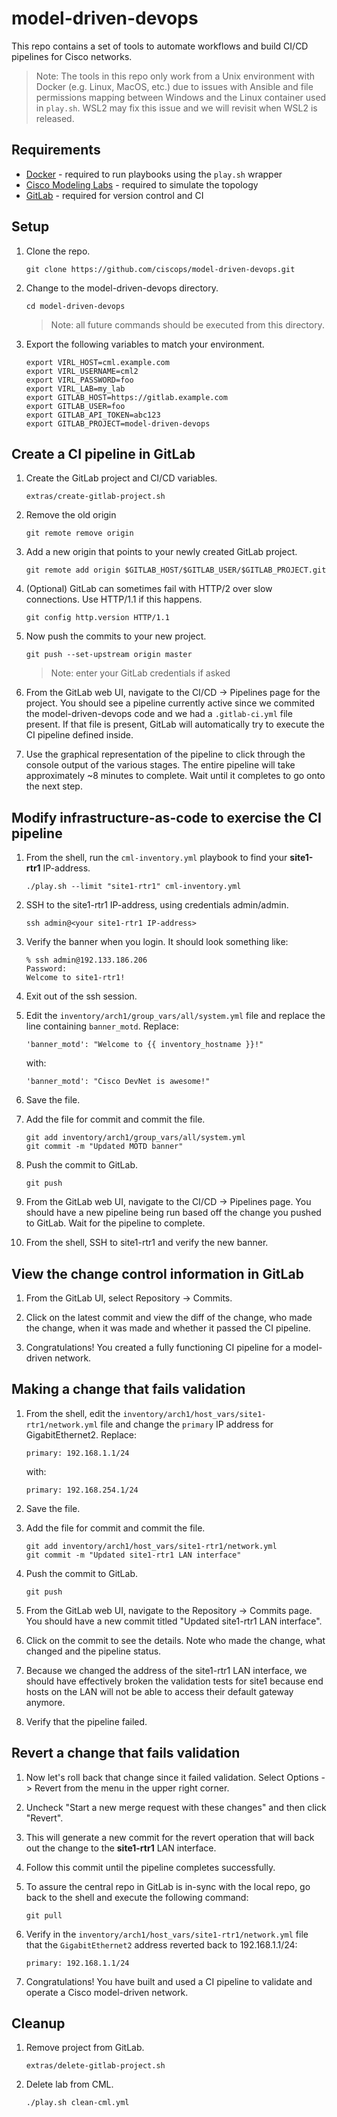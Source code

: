# model-driven-devops
This repo contains a set of tools to automate workflows and build CI/CD pipelines for Cisco networks.

> Note: The tools in this repo only work from a Unix environment with Docker (e.g. Linux, MacOS, etc.) due to issues with Ansible and file permissions mapping between Windows and the Linux container used in `play.sh`.  WSL2 may fix this issue and we will revisit when WSL2 is released.

## Requirements
- [Docker](https://www.docker.com) - required to run playbooks using the `play.sh` wrapper
- [Cisco Modeling Labs](https://www.cisco.com/c/en/us/products/cloud-systems-management/modeling-labs/index.html) - required to simulate the topology
- [GitLab](https://about.gitlab.com) - required for version control and CI

## Setup

1. Clone the repo.
    ```
    git clone https://github.com/ciscops/model-driven-devops.git
    ```

1. Change to the model-driven-devops directory.
    ```
    cd model-driven-devops
    ```
    >Note: all future commands should be executed from this directory.

1.  Export the following variables to match your environment.
    ```
    export VIRL_HOST=cml.example.com
    export VIRL_USERNAME=cml2
    export VIRL_PASSWORD=foo
    export VIRL_LAB=my_lab
    export GITLAB_HOST=https://gitlab.example.com
    export GITLAB_USER=foo
    export GITLAB_API_TOKEN=abc123
    export GITLAB_PROJECT=model-driven-devops
    ```

## Create a CI pipeline in GitLab

1. Create the GitLab project and CI/CD variables.
    ```
    extras/create-gitlab-project.sh
    ```

1. Remove the old origin
    ```
    git remote remove origin
    ```

1. Add a new origin that points to your newly created GitLab project.
    ```
    git remote add origin $GITLAB_HOST/$GITLAB_USER/$GITLAB_PROJECT.git
    ```

1. (Optional) GitLab can sometimes fail with HTTP/2 over slow connections.  Use HTTP/1.1 if this happens.
    ```
    git config http.version HTTP/1.1
    ```

1. Now push the commits to your new project.
    ```
    git push --set-upstream origin master
    ```

    >Note: enter your GitLab credentials if asked

1. From the GitLab web UI, navigate to the CI/CD -> Pipelines page for the project. You should see a pipeline currently active since we commited the model-driven-devops code and we had a `.gitlab-ci.yml` file present. If that file is present, GitLab will automatically try to execute the CI pipeline defined inside.

1. Use the graphical representation of the pipeline to click through the console output of the various stages. The entire pipeline will take approximately ~8 minutes to complete. Wait until it completes to go onto the next step.

## Modify infrastructure-as-code to exercise the CI pipeline
1. From the shell, run the `cml-inventory.yml` playbook to find your **site1-rtr1** IP-address.
    ```
    ./play.sh --limit "site1-rtr1" cml-inventory.yml
    ```

1. SSH to the site1-rtr1 IP-address, using credentials admin/admin.
    ```
    ssh admin@<your site1-rtr1 IP-address>
    ```

1. Verify the banner when you login. It should look something like:
    ```
    % ssh admin@192.133.186.206
    Password: 
    Welcome to site1-rtr1!
    ```
1. Exit out of the ssh session.

1. Edit the `inventory/arch1/group_vars/all/system.yml` file and replace the line containing `banner_motd`.
    Replace:
    ```
    'banner_motd': "Welcome to {{ inventory_hostname }}!"
    ```
    with:
    ```
    'banner_motd': "Cisco DevNet is awesome!"
    ```

1. Save the file.

1. Add the file for commit and commit the file.
    ```
    git add inventory/arch1/group_vars/all/system.yml
    git commit -m "Updated MOTD banner"
    ```

1. Push the commit to GitLab.
    ```
    git push
    ```

1. From the GitLab web UI, navigate to the CI/CD -> Pipelines page. You should have a new pipeline being run based off the change you pushed to GitLab. Wait for the pipeline to complete.

1. From the shell, SSH to site1-rtr1 and verify the new banner.

## View the change control information in GitLab
1. From the GitLab UI, select Repository -> Commits.

1. Click on the latest commit and view the diff of the change, who made the change, when it was made and whether it passed the CI pipeline.

1. Congratulations! You created a fully functioning CI pipeline for a model-driven network.

## Making a change that fails validation
1. From the shell, edit the `inventory/arch1/host_vars/site1-rtr1/network.yml` file and change the `primary` IP address for GigabitEthernet2.  Replace:
    ```
    primary: 192.168.1.1/24
    ```
    with:
    ```
    primary: 192.168.254.1/24
    ```

1. Save the file.

1. Add the file for commit and commit the file.
    ```
    git add inventory/arch1/host_vars/site1-rtr1/network.yml
    git commit -m "Updated site1-rtr1 LAN interface"
    ```

1. Push the commit to GitLab.
    ```
    git push
    ```

1. From the GitLab web UI, navigate to the Repository -> Commits page. You should have a new commit titled "Updated site1-rtr1 LAN interface".

1. Click on the commit to see the details.  Note who made the change, what changed and the pipeline status.

1. Because we changed the address of the site1-rtr1 LAN interface, we should have effectively broken the validation tests for site1 because end hosts on the LAN will not be able to access their default gateway anymore.

1. Verify that the pipeline failed.

## Revert a change that fails validation
1. Now let's roll back that change since it failed validation.  Select Options -> Revert from the menu in the upper right corner.

1. Uncheck "Start a new merge request with these changes" and then click "Revert".

1. This will generate a new commit for the revert operation that will back out the change to the **site1-rtr1** LAN interface.

1. Follow this commit until the pipeline completes successfully.

1. To assure the central repo in GitLab is in-sync with the local repo, go back to the shell and execute the following command:
    ```
    git pull
    ```
1. Verify in the `inventory/arch1/host_vars/site1-rtr1/network.yml` file that the `GigabitEthernet2` address reverted back to 192.168.1.1/24:

    ```
    primary: 192.168.1.1/24
    ```

1. Congratulations! You have built and used a CI pipeline to validate and operate a Cisco model-driven network.

## Cleanup
1. Remove project from GitLab.
    ```
    extras/delete-gitlab-project.sh
    ```

1. Delete lab from CML.
    ```
    ./play.sh clean-cml.yml
    ```
